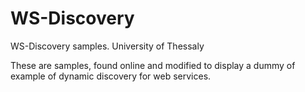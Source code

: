 # WS-Discovery
WS-Discovery samples. University of Thessaly

These are samples, found online and modified to display a dummy of example of dynamic discovery for web services.

